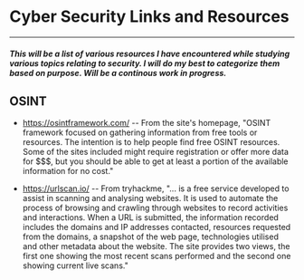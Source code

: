 # Cyber Security Links and Resources
---
#### *This will be a list of various resources I have encountered while studying various topics relating to security. I will do my best to categorize them based on purpose. Will be a continous work in progress.*

## OSINT
- https://osintframework.com/
-- From the site's homepage, "OSINT framework focused on gathering information from free tools or resources. The intention is to help people find free OSINT resources. Some of the sites included might require registration or offer more data for $$$, but you should be able to get at least a portion of the available information for no cost."

- https://urlscan.io/
-- From tryhackme, "... is a free service developed to assist in scanning and analysing websites. It is used to automate the process of browsing and crawling through websites to record activities and interactions. When a URL is submitted, the information recorded includes the domains and IP addresses contacted, resources requested from the domains, a snapshot of the web page, technologies utilised and other metadata about the website. The site provides two views, the first one showing the most recent scans performed and the second one showing current live scans."